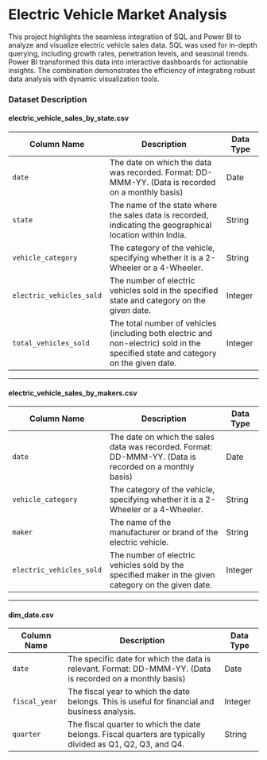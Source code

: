 # **Electric Vehicle Market Analysis**

This project highlights the seamless integration of SQL and Power BI to analyze and visualize electric vehicle sales data. SQL was used for in-depth querying, including growth rates, penetration levels, and seasonal trends. Power BI transformed this data into interactive dashboards for actionable insights. The combination demonstrates the efficiency of integrating robust data analysis with dynamic visualization tools.

### Dataset Description  

#### **electric_vehicle_sales_by_state.csv**  
| Column Name             | Description                                                                                     | Data Type     |  
|--------------------------|-------------------------------------------------------------------------------------------------|---------------|  
| `date`                  | The date on which the data was recorded. Format: DD-MMM-YY. (Data is recorded on a monthly basis) | Date          |  
| `state`                 | The name of the state where the sales data is recorded, indicating the geographical location within India. | String        |  
| `vehicle_category`      | The category of the vehicle, specifying whether it is a 2-Wheeler or a 4-Wheeler.               | String        |  
| `electric_vehicles_sold`| The number of electric vehicles sold in the specified state and category on the given date.     | Integer       |  
| `total_vehicles_sold`   | The total number of vehicles (including both electric and non-electric) sold in the specified state and category on the given date. | Integer |  

---

#### **electric_vehicle_sales_by_makers.csv**  
| Column Name             | Description                                                                                     | Data Type     |  
|--------------------------|-------------------------------------------------------------------------------------------------|---------------|  
| `date`                  | The date on which the sales data was recorded. Format: DD-MMM-YY. (Data is recorded on a monthly basis) | Date          |  
| `vehicle_category`      | The category of the vehicle, specifying whether it is a 2-Wheeler or a 4-Wheeler.               | String        |  
| `maker`                 | The name of the manufacturer or brand of the electric vehicle.                                 | String        |  
| `electric_vehicles_sold`| The number of electric vehicles sold by the specified maker in the given category on the given date. | Integer |  

---

#### **dim_date.csv**  
| Column Name             | Description                                                                                     | Data Type     |  
|--------------------------|-------------------------------------------------------------------------------------------------|---------------|  
| `date`                  | The specific date for which the data is relevant. Format: DD-MMM-YY. (Data is recorded on a monthly basis) | Date          |  
| `fiscal_year`           | The fiscal year to which the date belongs. This is useful for financial and business analysis.  | Integer       |  
| `quarter`               | The fiscal quarter to which the date belongs. Fiscal quarters are typically divided as Q1, Q2, Q3, and Q4. | String |  


